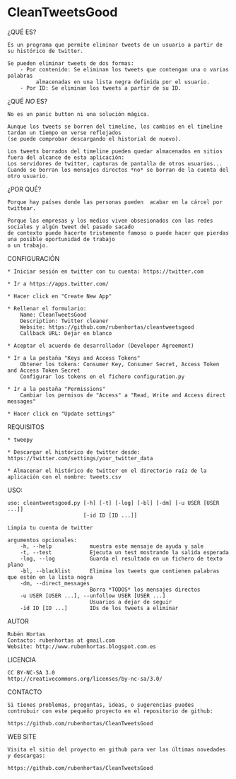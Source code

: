 CleanTweetsGood
==================

¿QUÉ ES?

    Es un programa que permite eliminar tweets de un usuario a partir de su histórico de twitter.
    
    Se pueden eliminar tweets de dos formas:
        - Por contenido: Se eliminan los tweets que contengan una o varias palabras
             almacenadas en una lista negra definida por el usuario.
        - Por ID: Se eliminan los tweets a partir de su ID.

¿QUÉ *NO* ES?

    No es un panic button ni una solución mágica. 
    
    Aunque los tweets se borren del timeline, los cambios en el timeline tardan un tiempo en verse reflejados
    (se puede comprobar descargando el historial de nuevo).
    
    Los tweets borrados del timeline pueden quedar almacenados en sitios fuera del alcance de esta aplicación:
    Los servidores de twitter, capturas de pantalla de otros usuarios... 
    Cuando se borran los mensajes directos *no* se borran de la cuenta del otro usuario.

¿POR QUÉ?

    Porque hay países donde las personas pueden  acabar en la cárcel por twittear.
    
    Porque las empresas y los medios viven obsesionados con las redes sociales y algún tweet del pasado sacado 
    de contexto puede hacerte tristemente famoso o puede hacer que pierdas una posible oportunidad de trabajo
    o un trabajo.


CONFIGURACIÓN
    
    * Iniciar sesión en twitter con tu cuenta: https://twitter.com

    * Ir a https://apps.twitter.com/
    
    * Hacer click en "Create New App"
    
    * Rellenar el formulario:
        Name: CleanTweetsGood
        Description: Twitter cleaner
        Website: https://github.com/rubenhortas/cleantweetsgood
        Callback URL: Dejar en blanco
    
    * Aceptar el acuerdo de desarrollador (Developer Agreement)
    
    * Ir a la pestaña "Keys and Access Tokens"
        Obtener los tokens: Consumer Key, Consumer Secret, Access Token and Access Token Secret
        Configurar los tokens en el fichero configuration.py
    
    * Ir a la pestaña "Permissions"
        Cambiar los permisos de "Access" a "Read, Write and Access direct messages"
    
    * Hacer click en "Update settings"
    
    
REQUISITOS
    
    * tweepy
    
    * Descargar el histórico de twitter desde: https://twitter.com/settings/your_twitter_data
    
    * Almacenar el histórico de twitter en el directorio raíz de la aplicación con el nombre: tweets.csv

USO:

    uso: cleantweetsgood.py [-h] [-t] [-log] [-bl] [-dm] [-u USER [USER ...]]
                            [-id ID [ID ...]]
    
    Limpia tu cuenta de twitter
    
    argumentos opcionales:
        -h, --help            muestra este mensaje de ayuda y sale
        -t, --test            Ejecuta un test mostrando la salida esperada
        -log, --log           Guarda el resultado en un fichero de texto plano
        -bl, --blacklist      Elimina los tweets que contienen palabras que estén en la lista negra
        -dm, --direct_messages
                              Borra *TODOS* los mensajes directos
        -u USER [USER ...], --unfollow USER [USER ...]
                              Usuarios a dejar de seguir
        -id ID [ID ...]       IDs de los tweets a eliminar


AUTOR

    Rubén Hortas
    Contacto: rubenhortas at gmail.com
    Website: http://www.rubenhortas.blogspot.com.es

LICENCIA

    CC BY-NC-SA 3.0
    http://creativecommons.org/licenses/by-nc-sa/3.0/

CONTACTO

    Si tienes problemas, preguntas, ideas, o sugerencias puedes
    contrubuir con este pequeño proyecto en el repositorio de github:

    https://github.com/rubenhortas/CleanTweetsGood

WEB SITE

    Visita el sitio del proyecto en github para ver las últimas novedades y descargas:

    https://github.com/rubenhortas/CleanTweetsGood

